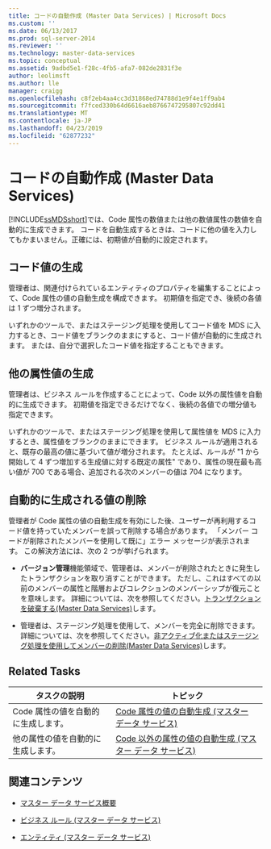 ```yaml
---
title: コードの自動作成 (Master Data Services) | Microsoft Docs
ms.custom: ''
ms.date: 06/13/2017
ms.prod: sql-server-2014
ms.reviewer: ''
ms.technology: master-data-services
ms.topic: conceptual
ms.assetid: 9adbd5e1-f28c-4fb5-afa7-082de2831f3e
author: leolimsft
ms.author: lle
manager: craigg
ms.openlocfilehash: c8f2eb4aa4cc3d31868ed74788d1e9f4e1ff9ab4
ms.sourcegitcommit: f7fced330b64d6616aeb8766747295807c92dd41
ms.translationtype: MT
ms.contentlocale: ja-JP
ms.lasthandoff: 04/23/2019
ms.locfileid: "62877232"
---
```

# <a name="automatic-code-creation-master-data-services"></a>コードの自動作成 (Master Data Services)
  [!INCLUDE[ssMDSshort](../includes/ssmdsshort-md.md)]では、Code 属性の数値または他の数値属性の数値を自動的に生成できます。 コードを自動生成するときは、コードに他の値を入力してもかまいません。正確には、初期値が自動的に設定されます。  
  
## <a name="generating-code-values"></a>コード値の生成  
 管理者は、関連付けられているエンティティのプロパティを編集することによって、Code 属性の値の自動生成を構成できます。 初期値を指定でき、後続の各値は 1 ずつ増分されます。  
  
 いずれかのツールで、またはステージング処理を使用してコード値を MDS に入力するとき、コード値をブランクのままにすると、コード値が自動的に生成されます。 または、自分で選択したコード値を指定することもできます。  
  
## <a name="generating-other-attribute-values"></a>他の属性値の生成  
 管理者は、ビジネス ルールを作成することによって、Code 以外の属性値を自動的に生成できます。 初期値を指定できるだけでなく、後続の各値での増分値も指定できます。  
  
 いずれかのツールで、またはステージング処理を使用して属性値を MDS に入力するとき、属性値をブランクのままにできます。 ビジネス ルールが適用されると、既存の最高の値に基づいて値が増分されます。 たとえば、ルールが "1 から開始して 4 ずつ増加する生成値に対する既定の属性" であり、属性の現在最も高い値が 700 である場合、追加される次のメンバーの値は 704 になります。  
  
## <a name="deleting-automatically-generated-values"></a>自動的に生成される値の削除  
 管理者が Code 属性の値の自動生成を有効にした後、ユーザーが再利用するコード値を持っていたメンバーを誤って削除する場合があります。 「メンバー コードが削除されたメンバーを使用して既に」エラー メッセージが表示されます。 この解決方法には、次の 2 つが挙げられます。  
  
-   **バージョン管理**機能領域で、管理者は、メンバーが削除されたときに発生したトランザクションを取り消すことができます。 ただし、これはすべての以前のメンバーの属性と階層およびコレクションのメンバーシップが復元ことを意味します。 詳細については、次を参照してください。[トランザクションを破棄する&#40;Master Data Services&#41;](reverse-a-transaction-master-data-services.md)します。  
  
-   管理者は、ステージング処理を使用して、メンバーを完全に削除できます。 詳細については、次を参照してください。[非アクティブ化またはステージング処理を使用してメンバーの削除&#40;Master Data Services&#41;](add-update-and-delete-data-master-data-services.md)します。  
  
## <a name="related-tasks"></a>Related Tasks  
  
|タスクの説明|トピック|  
|----------------------|-----------|  
|Code 属性の値を自動的に生成します。|[Code 属性の値の自動生成 (マスター データ サービス)](../../2014/master-data-services/automatically-generate-code-attribute-values-master-data-services.md)|  
|他の属性の値を自動的に生成します。|[Code 以外の属性の値の自動生成 (マスター データ サービス)](../../2014/master-data-services/automatically-generate-attribute-values-other-than-code-master-data-services.md)|  
  
## <a name="related-content"></a>関連コンテンツ  
  
-   [マスター データ サービス概要](master-data-services-overview-mds.md)  
  
-   [ビジネス ルール (マスター データ サービス)](../../2014/master-data-services/business-rules-master-data-services.md)  
  
-   [エンティティ (マスター データ サービス)](../../2014/master-data-services/entities-master-data-services.md)  
  
  
